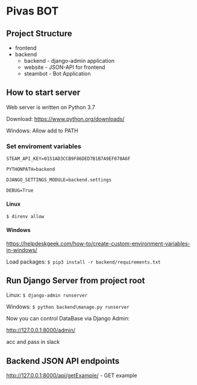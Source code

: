 # Pivas BOT

## Project Structure
- frontend
- backend
	- backend - django-admin application
	- website - JSON-API for frontend
	- steambot - Bot Application

## How to start server
Web server is written on Python 3.7

Download: https://www.python.org/downloads/

Windows: Allow add to PATH

### Set enviroment variables

```
STEAM_API_KEY=0151AD3CCB9F86DED7B1B7A9EF078A6F

PYTHONPATH=backend

DJANGO_SETTINGS_MODULE=backend.settings

DEBUG=True
```
#### Linux
`$ direnv allow`

#### Windows
https://helpdeskgeek.com/how-to/create-custom-environment-variables-in-windows/

Load packages: `$ pip3 install -r backend/requirements.txt`

## Run Django Server from project root
Linux: `$ django-admin runserver`

Windows: `$ python backend\manage.py runserver`

Now you can control DataBase via Django Admin:

http://127.0.0.1:8000/admin/

acc and pass in slack

## Backend JSON API endpoints
http://127.0.0.1:8000/api/getExample/ - GET example
